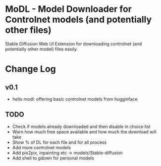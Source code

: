 # MoDL - Model Downloader for Controlnet models (and potentially other files)
Stable Diffusion Web UI Extension for downloading controlnet (and potentially other model) files easily.  


# Change Log

## v0.1
* hello modl: offering basic controlnet models from hugginface

## TODO
* Check if models already downloaded and then disable in choice list
* Warn how much free space available and how much the download will take
* Show % of DL for each file and for all process
* Add more controlnet models
* Add pix2pix, inpainting etc -> models/Stable-diffusion
* Add shell to gdown for personal models
